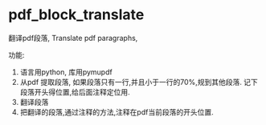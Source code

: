 # pdf_block_translate
翻译pdf段落, Translate pdf paragraphs,

功能:
1. 语言用python, 库用pymupdf
1.  从pdf 提取段落, 如果段落只有一行,并且小于一行的70%,规到其他段落. 记下段落开头得位置,给后面注释定位用.
2.  翻译段落
3.  把翻译的段落,通过注释的方法,注释在pdf当前段落的开头位置.

   
